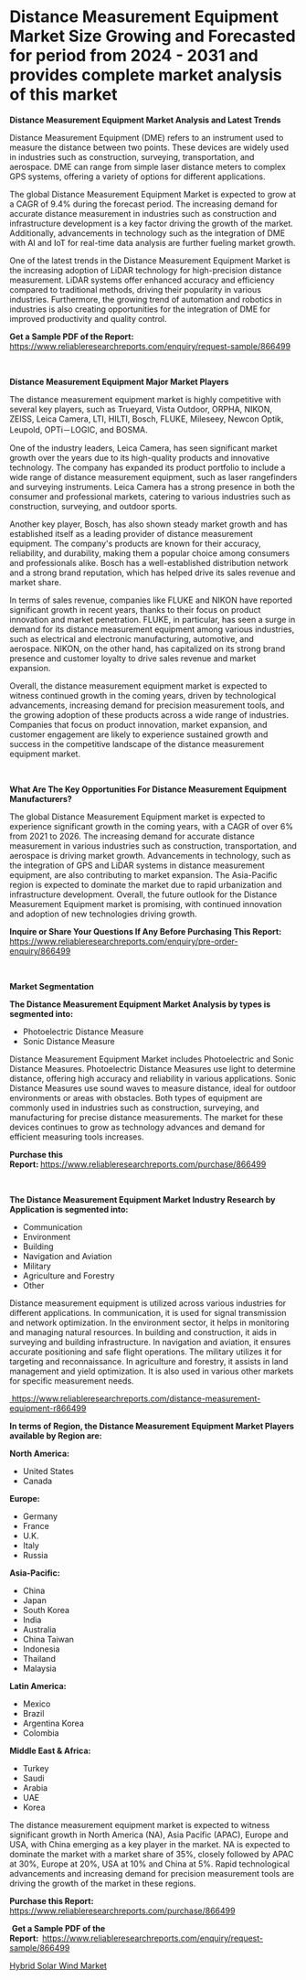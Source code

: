 <p><h1>Distance Measurement Equipment Market Size Growing and Forecasted for period from 2024 - 2031 and provides complete market analysis of this market</h1></p><p><strong>Distance Measurement Equipment Market Analysis and Latest Trends</strong></p>
<p><p>Distance Measurement Equipment (DME) refers to an instrument used to measure the distance between two points. These devices are widely used in industries such as construction, surveying, transportation, and aerospace. DME can range from simple laser distance meters to complex GPS systems, offering a variety of options for different applications.</p><p>The global Distance Measurement Equipment Market is expected to grow at a CAGR of 9.4% during the forecast period. The increasing demand for accurate distance measurement in industries such as construction and infrastructure development is a key factor driving the growth of the market. Additionally, advancements in technology such as the integration of DME with AI and IoT for real-time data analysis are further fueling market growth.</p><p>One of the latest trends in the Distance Measurement Equipment Market is the increasing adoption of LiDAR technology for high-precision distance measurement. LiDAR systems offer enhanced accuracy and efficiency compared to traditional methods, driving their popularity in various industries. Furthermore, the growing trend of automation and robotics in industries is also creating opportunities for the integration of DME for improved productivity and quality control.</p></p>
<p><strong>Get a Sample PDF of the Report:&nbsp;</strong> <a href="https://www.reliableresearchreports.com/enquiry/request-sample/866499">https://www.reliableresearchreports.com/enquiry/request-sample/866499</a></p>
<p>&nbsp;</p>
<p><strong>Distance Measurement Equipment Major Market Players</strong></p>
<p><p>The distance measurement equipment market is highly competitive with several key players, such as Trueyard, Vista Outdoor, ORPHA, NIKON, ZEISS, Leica Camera, LTI, HILTI, Bosch, FLUKE, Mileseey, Newcon Optik, Leupold, OPTi－LOGIC, and BOSMA.</p><p>One of the industry leaders, Leica Camera, has seen significant market growth over the years due to its high-quality products and innovative technology. The company has expanded its product portfolio to include a wide range of distance measurement equipment, such as laser rangefinders and surveying instruments. Leica Camera has a strong presence in both the consumer and professional markets, catering to various industries such as construction, surveying, and outdoor sports.</p><p>Another key player, Bosch, has also shown steady market growth and has established itself as a leading provider of distance measurement equipment. The company's products are known for their accuracy, reliability, and durability, making them a popular choice among consumers and professionals alike. Bosch has a well-established distribution network and a strong brand reputation, which has helped drive its sales revenue and market share.</p><p>In terms of sales revenue, companies like FLUKE and NIKON have reported significant growth in recent years, thanks to their focus on product innovation and market penetration. FLUKE, in particular, has seen a surge in demand for its distance measurement equipment among various industries, such as electrical and electronic manufacturing, automotive, and aerospace. NIKON, on the other hand, has capitalized on its strong brand presence and customer loyalty to drive sales revenue and market expansion.</p><p>Overall, the distance measurement equipment market is expected to witness continued growth in the coming years, driven by technological advancements, increasing demand for precision measurement tools, and the growing adoption of these products across a wide range of industries. Companies that focus on product innovation, market expansion, and customer engagement are likely to experience sustained growth and success in the competitive landscape of the distance measurement equipment market.</p></p>
<p>&nbsp;</p>
<p><strong>What Are The Key Opportunities For Distance Measurement Equipment Manufacturers?</strong></p>
<p><p>The global Distance Measurement Equipment market is expected to experience significant growth in the coming years, with a CAGR of over 6% from 2021 to 2026. The increasing demand for accurate distance measurement in various industries such as construction, transportation, and aerospace is driving market growth. Advancements in technology, such as the integration of GPS and LiDAR systems in distance measurement equipment, are also contributing to market expansion. The Asia-Pacific region is expected to dominate the market due to rapid urbanization and infrastructure development. Overall, the future outlook for the Distance Measurement Equipment market is promising, with continued innovation and adoption of new technologies driving growth.</p></p>
<p><strong>Inquire or Share Your Questions If Any Before Purchasing This Report:</strong> <a href="https://www.reliableresearchreports.com/enquiry/pre-order-enquiry/866499">https://www.reliableresearchreports.com/enquiry/pre-order-enquiry/866499</a></p>
<p>&nbsp;</p>
<p><strong>Market Segmentation</strong></p>
<p><strong>The Distance Measurement Equipment Market Analysis by types is segmented into:</strong></p>
<p><ul><li>Photoelectric Distance Measure</li><li>Sonic Distance Measure</li></ul></p>
<p><p>Distance Measurement Equipment Market includes Photoelectric and Sonic Distance Measures. Photoelectric Distance Measures use light to determine distance, offering high accuracy and reliability in various applications. Sonic Distance Measures use sound waves to measure distance, ideal for outdoor environments or areas with obstacles. Both types of equipment are commonly used in industries such as construction, surveying, and manufacturing for precise distance measurements. The market for these devices continues to grow as technology advances and demand for efficient measuring tools increases.</p></p>
<p><strong>Purchase this Report:&nbsp;</strong><a href="https://www.reliableresearchreports.com/purchase/866499">https://www.reliableresearchreports.com/purchase/866499</a></p>
<p>&nbsp;</p>
<p><strong>The Distance Measurement Equipment Market Industry Research by Application is segmented into:</strong></p>
<p><ul><li>Communication</li><li>Environment</li><li>Building</li><li>Navigation and Aviation</li><li>Military</li><li>Agriculture and Forestry</li><li>Other</li></ul></p>
<p><p>Distance measurement equipment is utilized across various industries for different applications. In communication, it is used for signal transmission and network optimization. In the environment sector, it helps in monitoring and managing natural resources. In building and construction, it aids in surveying and building infrastructure. In navigation and aviation, it ensures accurate positioning and safe flight operations. The military utilizes it for targeting and reconnaissance. In agriculture and forestry, it assists in land management and yield optimization. It is also used in various other markets for specific measurement needs.</p></p>
<p><a href="https://www.reliableresearchreports.com/distance-measurement-equipment-r866499">&nbsp;https://www.reliableresearchreports.com/distance-measurement-equipment-r866499</a></p>
<p><strong>In terms of Region, the Distance Measurement Equipment Market Players available by Region are:</strong></p>
<p>
    <p> <strong> North America: </strong>
        <ul>
            <li>United States</li>
            <li>Canada</li>
        </ul>
        </p> 
    <p> <strong> Europe: </strong>
        <ul>
            <li>Germany</li>
            <li>France</li>
            <li>U.K.</li>
            <li>Italy</li>
            <li>Russia</li>
        </ul>
        </p> 
    <p> <strong> Asia-Pacific: </strong>
        <ul>
            <li>China</li>
            <li>Japan</li>
            <li>South Korea</li>
            <li>India</li>
            <li>Australia</li>
            <li>China Taiwan</li>
            <li>Indonesia</li>
            <li>Thailand</li>
            <li>Malaysia</li>
        </ul>
        </p> 
    <p> <strong> Latin America: </strong>
        <ul>
            <li>Mexico</li>
            <li>Brazil</li>
            <li>Argentina Korea</li>
            <li>Colombia</li>
        </ul>
        </p> 
    <p> <strong> Middle East & Africa: </strong>
        <ul>
            <li>Turkey</li>
            <li>Saudi</li>
            <li>Arabia</li>
            <li>UAE</li>
            <li>Korea</li>
        </ul>
    </p>
    </p>
<p><p>The distance measurement equipment market is expected to witness significant growth in North America (NA), Asia Pacific (APAC), Europe and USA, with China emerging as a key player in the market. NA is expected to dominate the market with a market share of 35%, closely followed by APAC at 30%, Europe at 20%, USA at 10% and China at 5%. Rapid technological advancements and increasing demand for precision measurement tools are driving the growth of the market in these regions.</p></p>
<p><strong>Purchase this Report: </strong><a href="https://www.reliableresearchreports.com/purchase/866499">https://www.reliableresearchreports.com/purchase/866499</a></p>
<p>&nbsp;<strong>Get a Sample PDF of the Report:&nbsp;&nbsp;</strong><a href="https://www.reliableresearchreports.com/enquiry/request-sample/866499">https://www.reliableresearchreports.com/enquiry/request-sample/866499</a></p>
<p><strong></strong></p>
<p><p><a href="https://github.com/BryceTownsendr/Market-Research-Report-List-4/blob/main/hybrid-solar-wind-market.md">Hybrid Solar Wind Market</a></p></p>